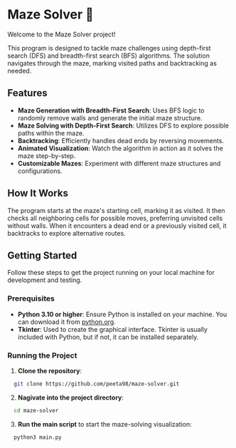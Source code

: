 # Maze Solver 🧩

Welcome to the Maze Solver project! 

This program is designed to tackle maze challenges using depth-first search (DFS) and breadth-first search (BFS) algorithms. The solution navigates through the maze, marking visited paths and backtracking as needed.

## Features

- **Maze Generation with Breadth-First Search**: Uses BFS logic to randomly remove walls and generate the initial maze structure.
- **Maze Solving with Depth-First Search**: Utilizes DFS to explore possible paths within the maze.
- **Backtracking**: Efficiently handles dead ends by reversing movements.
- **Animated Visualization**: Watch the algorithm in action as it solves the maze step-by-step.
- **Customizable Mazes**: Experiment with different maze structures and configurations.

## How It Works

The program starts at the maze's starting cell, marking it as visited. It then checks all neighboring cells for possible moves, preferring unvisited cells without walls. When it encounters a dead end or a previously visited cell, it backtracks to explore alternative routes.

## Getting Started

Follow these steps to get the project running on your local machine for development and testing.

### Prerequisites

  * **Python 3.10 or higher**: Ensure Python is installed on your machine. You can download it from [python.org](https://www.python.org/).
  * **Tkinter**: Used to create the graphical interface. Tkinter is usually included with Python, but if not, it can be installed separately.

### Running the Project

1. **Clone the repository**:
  ```bash
    git clone https://github.com/peeta98/maze-solver.git
  ```

2. **Nagivate into the project directory**:
  ```bash
    cd maze-solver
  ```

3. **Run the main script** to start the maze-solving visualization:
  ```bash
    python3 main.py
  ````